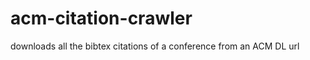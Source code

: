 acm-citation-crawler
====================

downloads all the bibtex citations of a conference from an ACM DL url

